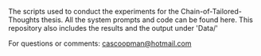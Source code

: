 The scripts used to conduct the experiments for the Chain-of-Tailored-Thoughts thesis.
All the system prompts and code can be found here.
This repository also includes the results and the output under 'Data/'

For questions or comments: cascoopman@hotmail.com
